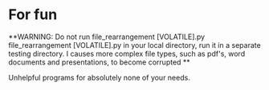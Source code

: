 # For fun
**WARNING: Do not run file_rearrangement \[VOLATILE\].py file_rearrangement \[VOLATILE\].py in your local directory, run it in a separate testing directory. I causes more complex file types, such as pdf's, word documents and presentations, to become corrupted **

Unhelpful programs for absolutely none of your needs.
